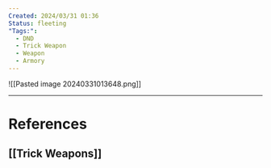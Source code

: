 ```yaml
---
Created: 2024/03/31 01:36
Status: fleeting
"Tags:":
  - DND
  - Trick Weapon
  - Weapon
  - Armory
---
```

![[Pasted image 20240331013648.png]]

---
# References
## [[Trick Weapons]]